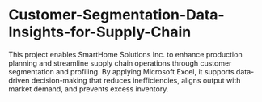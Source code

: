 # Customer-Segmentation-Data-Insights-for-Supply-Chain
This project enables SmartHome Solutions Inc. to enhance production planning and streamline supply chain operations through customer segmentation and profiling. By applying Microsoft Excel, it supports data-driven decision-making that reduces inefficiencies, aligns output with market demand, and prevents excess inventory.
